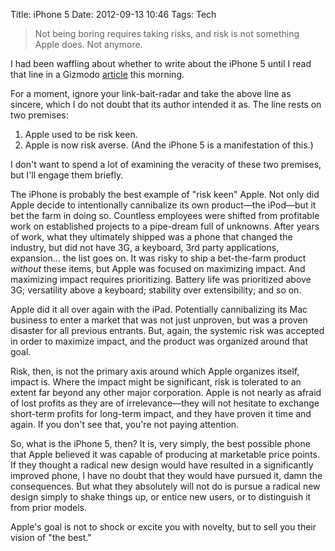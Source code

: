 Title: iPhone 5
Date: 2012-09-13 10:46
Tags: Tech

> Not being boring requires taking risks, and risk is not something Apple does. Not anymore. 

I had been waffling about whether to write about the iPhone 5 until I read that line in a Gizmodo [article](http://gizmodo.com/5942977/the-worst-thing-about-the-iphone-5-is-also-the-most-brilliant) this morning.

For a moment, ignore your link-bait-radar and take the above line as sincere, which I do not doubt that its author intended it as. The line rests on two premises:

1. Apple used to be risk keen.
2. Apple is now risk averse. (And the iPhone 5 is a manifestation of this.)

I don't want to spend a lot of examining the veracity of these two premises, but I'll engage them briefly. 

The iPhone is probably the best example of "risk keen" Apple. Not only did Apple decide to intentionally cannibalize its own product—the iPod—but it bet the farm in doing so. Countless employees were shifted from profitable work on established projects to a pipe-dream full of unknowns. After years of work, what they ultimately shipped was a phone that changed the industry, but did not have 3G, a keyboard, 3rd party applications, expansion... the list goes on. It was risky to ship a bet-the-farm product *without* these items, but Apple was focused on maximizing impact. And maximizing impact requires prioritizing. Battery life was prioritized above 3G; versatility above a keyboard; stability over extensibility; and so on.

Apple did it all over again with the iPad. Potentially cannibalizing its Mac business to enter a market that was not just unproven, but was a proven disaster for all previous entrants. But, again, the systemic risk was accepted in order to maximize impact, and the product was organized around that goal.

Risk, then, is not the primary axis around which Apple organizes itself, impact is. Where the impact might be significant, risk is tolerated to an extent far beyond any other major corporation. Apple is not nearly as afraid of lost profits as they are of irrelevance—they will not hesitate to exchange short-term profits for long-term impact, and they have proven it time and again. If you don't see that, you're not paying attention.

So, what is the iPhone 5, then? It is, very simply, the best possible phone that Apple believed it was capable of producing at marketable price points. If they thought a radical new design would have resulted in a significantly improved phone, I have no doubt that they would have pursued it, damn the consequences. But what they absolutely will not do is pursue a radical new design simply to shake things up, or entice new users, or to distinguish it from prior models.

Apple's goal is not to shock or excite you with novelty, but to sell you their vision of "the best."